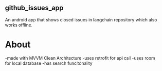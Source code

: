## github_issues_app
An android app that shows closed issues in langchain repository which also works offline.

# About
-made with MVVM Clean Architecture
-uses retrofit for api call
-uses room for local database
-has search funcitonality

